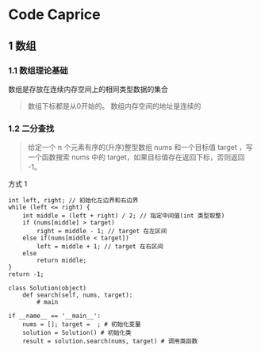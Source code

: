 # Code Caprice

## 1 数组

### 1.1 数组理论基础

数组是存放在连续内存空间上的相同类型数据的集合
>数组下标都是从0开始的。
数组内存空间的地址是连续的

### 1.2 二分查找

>给定一个 n 个元素有序的(升序)整型数组 nums 和一个目标值 target  ，写一个函数搜索 nums 中的 target，如果目标值存在返回下标，否则返回 -1。

方式 1

```cpp{.line-numbers}
int left, right; // 初始化左边界和右边界
while (left <= right) {
    int middle = (left + right) / 2; // 指定中间值(int 类型取整)
    if (nums[middle] > target)
        right = middle - 1; // target 在左区间
    else if(nums[middle < target])
        left = middle + 1; // target 在右区间
    else
        return middle;
}
return -1;
```

```python{.line-numbers}
class Solution(object)
    def search(self, nums, target):
        # main

if __name__ == '__main__':
    nums = []; target =  ; # 初始化变量
    solution = Solution() # 初始化类
    result = solution.search(nums, target) # 调用类函数
```
